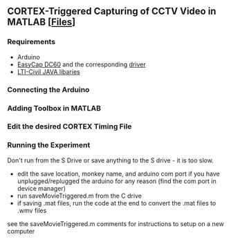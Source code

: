 ## CORTEX-Triggered Capturing of CCTV Video in MATLAB [[Files](./)]

### Requirements

* Arduino
* [EasyCap DC60](http://www.amazon.com/s/ref=nb_sb_noss?url=search-alias%3Daps&field-keywords=easycap+dc60) and the corresponding [driver](http://easycapexpertti.mybisi.com/pages/drivers#1.)
* [LTI-Civil JAVA libaries](http://sourceforge.net/projects/lti-civil/files/lti-civil/lti-civil-20070920-1721/lti-civil-20070920-1721.zip)

### Connecting the Arduino

### Adding Toolbox in MATLAB

### Edit the desired CORTEX Timing File

### Running the Experiment
Don't run from the S Drive or save anything to the S drive - it is too slow.  

* edit the save location, monkey name, and arduino com port if you have unplugged/replugged the arduino for any reason (find the com port in device manager)
* run saveMovieTriggered.m from the C drive
* if saving .mat files, run the code at the end to convert the .mat files to .wmv files


see the saveMovieTriggered.m comments for instructions to setup on a new computer 